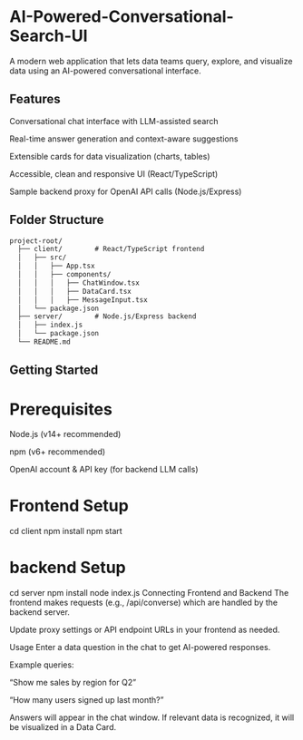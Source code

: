 # AI-Powered-Conversational-Search-UI
A modern web application that lets data teams query, explore, and visualize data using an AI-powered conversational interface.

## Features
Conversational chat interface with LLM-assisted search

Real-time answer generation and context-aware suggestions

Extensible cards for data visualization (charts, tables)

Accessible, clean and responsive UI (React/TypeScript)

Sample backend proxy for OpenAI API calls (Node.js/Express)

## Folder Structure
```txt
project-root/
  ├── client/        # React/TypeScript frontend
  │   ├── src/
  │   │   ├── App.tsx
  │   │   ├── components/
  │   │   │   ├── ChatWindow.tsx
  │   │   │   ├── DataCard.tsx
  │   │   │   ├── MessageInput.tsx
  │   └── package.json
  ├── server/        # Node.js/Express backend
  │   ├── index.js
  │   └── package.json
  └── README.md
```
  ## Getting Started
# Prerequisites
Node.js (v14+ recommended)

npm (v6+ recommended)

OpenAI account & API key (for backend LLM calls)

# Frontend Setup
cd client
npm install
npm start
# backend Setup
cd server
npm install
node index.js
Connecting Frontend and Backend
The frontend makes requests (e.g., /api/converse) which are handled by the backend server.

Update proxy settings or API endpoint URLs in your frontend as needed.

Usage
Enter a data question in the chat to get AI-powered responses.

Example queries:

“Show me sales by region for Q2”

“How many users signed up last month?”

Answers will appear in the chat window. If relevant data is recognized, it will be visualized in a Data Card.


